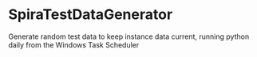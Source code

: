# SpiraTestDataGenerator
Generate random test data to keep instance data current, running python daily from the Windows Task Scheduler
